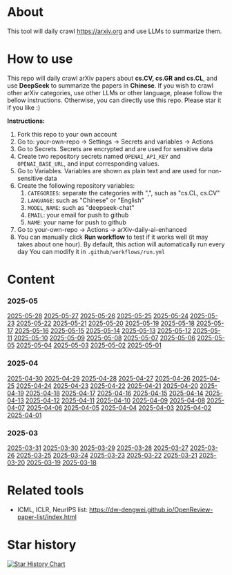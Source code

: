 # About
This tool will daily crawl https://arxiv.org and use LLMs to summarize them.

# How to use
This repo will daily crawl arXiv papers about **cs.CV, cs.GR and cs.CL**, and use **DeepSeek** to summarize the papers in **Chinese**.
If you wish to crawl other arXiv categories, use other LLMs or other language, please follow the bellow instructions.
Otherwise, you can directly use this repo. Please star it if you like :)

**Instructions:**
1. Fork this repo to your own account
2. Go to: your-own-repo -> Settings -> Secrets and variables -> Actions
3. Go to Secrets. Secrets are encrypted and are used for sensitive data
4. Create two repository secrets named `OPENAI_API_KEY` and `OPENAI_BASE_URL`, and input corresponding values.
5. Go to Variables. Variables are shown as plain text and are used for non-sensitive data
6. Create the following repository variables:
   1. `CATEGORIES`: separate the categories with ",", such as "cs.CL, cs.CV"
   2. `LANGUAGE`: such as "Chinese" or "English"
   3. `MODEL_NAME`: such as "deepseek-chat"
   4. `EMAIL`: your email for push to github
   5. `NAME`: your name for push to github
7. Go to your-own-repo -> Actions -> arXiv-daily-ai-enhanced
8. You can manually click **Run workflow** to test if it works well (it may takes about one hour). 
By default, this action will automatically run every day
You can modify it in `.github/workflows/run.yml`

# Content
### 2025-05
[2025-05-28](data/2025-05/2025-05-28.md)
[2025-05-27](data/2025-05/2025-05-27.md)
[2025-05-26](data/2025-05/2025-05-26.md)
[2025-05-25](data/2025-05/2025-05-25.md)
[2025-05-24](data/2025-05/2025-05-24.md)
[2025-05-23](data/2025-05/2025-05-23.md)
[2025-05-22](data/2025-05/2025-05-22.md)
[2025-05-21](data/2025-05/2025-05-21.md)
[2025-05-20](data/2025-05/2025-05-20.md)
[2025-05-19](data/2025-05/2025-05-19.md)
[2025-05-18](data/2025-05/2025-05-18.md)
[2025-05-17](data/2025-05/2025-05-17.md)
[2025-05-16](data/2025-05/2025-05-16.md)
[2025-05-15](data/2025-05/2025-05-15.md)
[2025-05-14](data/2025-05/2025-05-14.md)
[2025-05-13](data/2025-05/2025-05-13.md)
[2025-05-12](data/2025-05/2025-05-12.md)
[2025-05-11](data/2025-05/2025-05-11.md)
[2025-05-10](data/2025-05/2025-05-10.md)
[2025-05-09](data/2025-05/2025-05-09.md)
[2025-05-08](data/2025-05/2025-05-08.md)
[2025-05-07](data/2025-05/2025-05-07.md)
[2025-05-06](data/2025-05/2025-05-06.md)
[2025-05-05](data/2025-05/2025-05-05.md)
[2025-05-04](data/2025-05/2025-05-04.md)
[2025-05-03](data/2025-05/2025-05-03.md)
[2025-05-02](data/2025-05/2025-05-02.md)
[2025-05-01](data/2025-05/2025-05-01.md)

### 2025-04
[2025-04-30](data/2025-04/2025-04-30.md)
[2025-04-29](data/2025-04/2025-04-29.md)
[2025-04-28](data/2025-04/2025-04-28.md)
[2025-04-27](data/2025-04/2025-04-27.md)
[2025-04-26](data/2025-04/2025-04-26.md)
[2025-04-25](data/2025-04/2025-04-25.md)
[2025-04-24](data/2025-04/2025-04-24.md)
[2025-04-23](data/2025-04/2025-04-23.md)
[2025-04-22](data/2025-04/2025-04-22.md)
[2025-04-21](data/2025-04/2025-04-21.md)
[2025-04-20](data/2025-04/2025-04-20.md)
[2025-04-19](data/2025-04/2025-04-19.md)
[2025-04-18](data/2025-04/2025-04-18.md)
[2025-04-17](data/2025-04/2025-04-17.md)
[2025-04-16](data/2025-04/2025-04-16.md)
[2025-04-15](data/2025-04/2025-04-15.md)
[2025-04-14](data/2025-04/2025-04-14.md)
[2025-04-13](data/2025-04/2025-04-13.md)
[2025-04-12](data/2025-04/2025-04-12.md)
[2025-04-11](data/2025-04/2025-04-11.md)
[2025-04-10](data/2025-04/2025-04-10.md)
[2025-04-09](data/2025-04/2025-04-09.md)
[2025-04-08](data/2025-04/2025-04-08.md)
[2025-04-07](data/2025-04/2025-04-07.md)
[2025-04-06](data/2025-04/2025-04-06.md)
[2025-04-05](data/2025-04/2025-04-05.md)
[2025-04-04](data/2025-04/2025-04-04.md)
[2025-04-03](data/2025-04/2025-04-03.md)
[2025-04-02](data/2025-04/2025-04-02.md)
[2025-04-01](data/2025-04/2025-04-01.md)

### 2025-03
[2025-03-31](data/2025-03/2025-03-31.md)
[2025-03-30](data/2025-03/2025-03-30.md)
[2025-03-29](data/2025-03/2025-03-29.md)
[2025-03-28](data/2025-03/2025-03-28.md)
[2025-03-27](data/2025-03/2025-03-27.md)
[2025-03-26](data/2025-03/2025-03-26.md)
[2025-03-25](data/2025-03/2025-03-25.md)
[2025-03-24](data/2025-03/2025-03-24.md)
[2025-03-23](data/2025-03/2025-03-23.md)
[2025-03-22](data/2025-03/2025-03-22.md)
[2025-03-21](data/2025-03/2025-03-21.md)
[2025-03-20](data/2025-03/2025-03-20.md)
[2025-03-19](data/2025-03/2025-03-19.md)
[2025-03-18](data/2025-03/2025-03-18.md)

# Related tools
- ICML, ICLR, NeurIPS list: https://dw-dengwei.github.io/OpenReview-paper-list/index.html

# Star history

[![Star History Chart](https://api.star-history.com/svg?repos=dw-dengwei/daily-arXiv-ai-enhanced&type=Date)](https://www.star-history.com/#dw-dengwei/daily-arXiv-ai-enhanced&Date)
